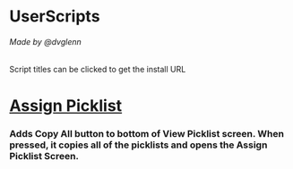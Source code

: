 # UserScripts
###### Made by @dvglenn
Script titles can be clicked to get the install URL

# [Assign Picklist](https://github.com/dvglenn/TMScripts/raw/master/AssignPicklist.user.js)
### Adds Copy All button to bottom of View Picklist screen. When pressed, it copies all of the picklists and opens the Assign Picklist Screen.
